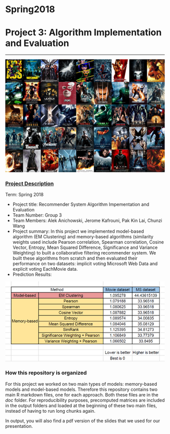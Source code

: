 # Spring2018


# Project 3: Algorithm Implementation and Evaluation

----

![](https://github.com/GU4243-ADS/project-3-algorithms-project-3-algorithms-group-3/blob/master/figs/context.jpeg)

### [Project Description](doc/)

Term: Spring 2018

+ Project title: Recommender System Algorithm Impementation and Evaluation
+ Team Number: Group 3 
+ Team Members: Alek Anichowski, Jerome Kafrouni, Pak Kin Lai, Chunzi Wang
+ Project summary: In this project we implemented model-based algorithm (EM Clustering) and memory-based algorithms (similarity weights used include Pearson correlation, Spearman correlation, Cosine Vector, Entropy, Mean Squared Difference, Significance and Variance Weighting) to built a collaborative filtering recommender system. We built these algorithms from scratch and then evaluated their performance on two datasets: implicit voting Microsoft Web Data and explicit voting EachMovie data.
+ Prediction Results:

![](https://github.com/GU4243-ADS/project-3-algorithms-project-3-algorithms-group-3/blob/master/figs/prediction_result.png)

### How this repository is organized

For this project we worked on two main types of models: memory-based models and model-based models. Therefore this repository contains two main R markdown files, one for each approach. Both these files are in the *doc* folder. For reproducibility purposes, precomputed matrices are included in the output folders and loaded at the beginning of these two main files, instead of having to run long chunks again.

In output, you will also find a pdf version of the slides that we used for our presentation.


